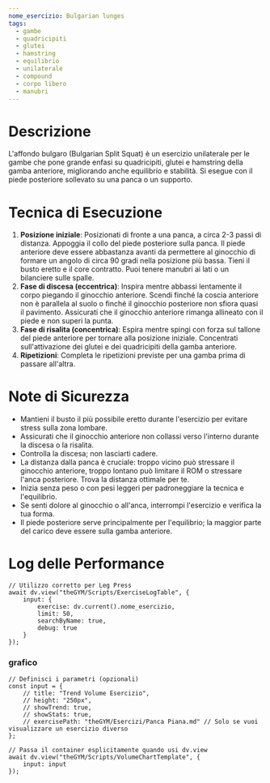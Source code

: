 ```yaml
---
nome_esercizio: Bulgarian lunges
tags:
  - gambe
  - quadricipiti
  - glutei
  - hamstring
  - equilibrio
  - unilaterale
  - compound
  - corpo libero
  - manubri
---
```


# Descrizione

L'affondo bulgaro (Bulgarian Split Squat) è un esercizio unilaterale per le gambe che pone grande enfasi su quadricipiti, glutei e hamstring della gamba anteriore, migliorando anche equilibrio e stabilità. Si esegue con il piede posteriore sollevato su una panca o un supporto.

# Tecnica di Esecuzione

1.  **Posizione iniziale**: Posizionati di fronte a una panca, a circa 2-3 passi di distanza. Appoggia il collo del piede posteriore sulla panca. Il piede anteriore deve essere abbastanza avanti da permettere al ginocchio di formare un angolo di circa 90 gradi nella posizione più bassa. Tieni il busto eretto e il core contratto. Puoi tenere manubri ai lati o un bilanciere sulle spalle.
2.  **Fase di discesa (eccentrica)**: Inspira mentre abbassi lentamente il corpo piegando il ginocchio anteriore. Scendi finché la coscia anteriore non è parallela al suolo o finché il ginocchio posteriore non sfiora quasi il pavimento. Assicurati che il ginocchio anteriore rimanga allineato con il piede e non superi la punta.
3.  **Fase di risalita (concentrica)**: Espira mentre spingi con forza sul tallone del piede anteriore per tornare alla posizione iniziale. Concentrati sull'attivazione dei glutei e dei quadricipiti della gamba anteriore.
4.  **Ripetizioni**: Completa le ripetizioni previste per una gamba prima di passare all'altra.

# Note di Sicurezza

- Mantieni il busto il più possibile eretto durante l'esercizio per evitare stress sulla zona lombare.
- Assicurati che il ginocchio anteriore non collassi verso l'interno durante la discesa o la risalita.
- Controlla la discesa; non lasciarti cadere.
- La distanza dalla panca è cruciale: troppo vicino può stressare il ginocchio anteriore, troppo lontano può limitare il ROM o stressare l'anca posteriore. Trova la distanza ottimale per te.
- Inizia senza peso o con pesi leggeri per padroneggiare la tecnica e l'equilibrio.
- Se senti dolore al ginocchio o all'anca, interrompi l'esercizio e verifica la tua forma.
- Il piede posteriore serve principalmente per l'equilibrio; la maggior parte del carico deve essere sulla gamba anteriore.

# Log delle Performance

```dataviewjs
// Utilizzo corretto per Leg Press
await dv.view("theGYM/Scripts/ExerciseLogTable", {
    input: {
        exercise: dv.current().nome_esercizio,
        limit: 50,
        searchByName: true,
        debug: true
    }
});
```

### grafico

```dataviewjs
// Definisci i parametri (opzionali)
const input = {
    // title: "Trend Volume Esercizio",
    // height: "250px",
    // showTrend: true,
    // showStats: true,
    // exercisePath: "theGYM/Esercizi/Panca Piana.md" // Solo se vuoi visualizzare un esercizio diverso
};

// Passa il container esplicitamente quando usi dv.view
await dv.view("theGYM/Scripts/VolumeChartTemplate", {
    input: input
});
```

